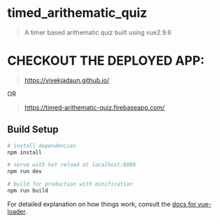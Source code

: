 # timed_arithematic_quiz

> A timer based arithematic quiz built using vue2.9.6

# CHECKOUT THE DEPLOYED APP: 
  
> https://vivekjadaun.github.io/
  
  OR
  
> https://timed-arithematic-quiz.firebaseapp.com/

## Build Setup

``` bash
# install dependencies
npm install

# serve with hot reload at localhost:8080
npm run dev

# build for production with minification
npm run build
```

For detailed explanation on how things work, consult the [docs for vue-loader](http://vuejs.github.io/vue-loader).
